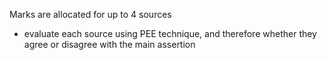 Marks are allocated for up to 4 sources

- evaluate each source using PEE technique, and therefore whether they agree or disagree with the main assertion

